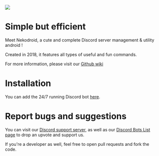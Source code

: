 <img src="https://images.discordapp.net/avatars/612387247207219220/e3df57d52eb337159c497eb193bcc97a.png"></img>

# Simple but efficient

Meet Nekodroid, a cute and complete Discord server management & utility android !

Created in 2018, it features all types of useful and fun commands.

For more information, please visit our [Github wiki](https://github.com/miowski/Nekodroid/wiki)

# Installation

You can add the 24/7 running Discord bot [here](https://discord.com/login?redirect_to=%2Foauth2%2Fauthorize%3Fclient_id%3D612387247207219220%26scope%3Dbot%26permissions%3D2146958591).

# Report bugs and suggestions

You can visit our [Discord support server](https://discord.gg/wxBGu5f), as well as our [Discord Bots List page](https://discordbots.org/bot/612387247207219220) to drop an upvote and support us.

If you're a developer as well, feel free to open pull requests and fork the code.
